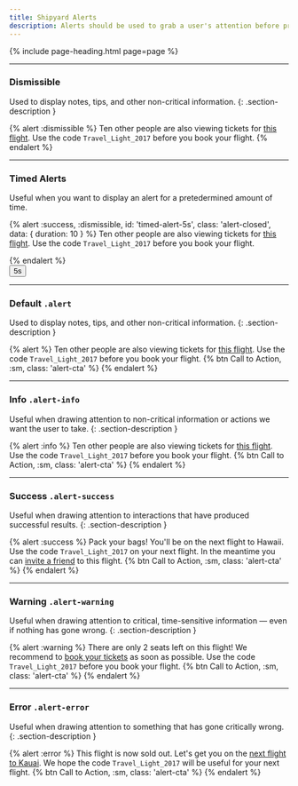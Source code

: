 ```yaml
---
title: Shipyard Alerts
description: Alerts should be used to grab a user's attention before proceeding to the next action. They are commonly found at the very top of the page directly above the content.
---
```


{% include page-heading.html page=page %}

---

### Dismissible
Used to display notes, tips, and other non-critical information.
{: .section-description }

{% alert :dismissible %}
  Ten other people are also viewing tickets for <a href="#">this flight</a>.
  Use the code <code class="code-inline">Travel_Light_2017</code> before you book your flight.
{% endalert %}

---

### Timed Alerts
<p class="text-light margin-bottom-sm">Useful when you want to display an alert for a pretedermined amount of time.</p>

{% alert :success, :dismissible, id: 'timed-alert-5s', class: 'alert-closed', data: { duration: 10 } %}
  Ten other people are also viewing tickets for <a href="#">this flight</a>.
  Use the code <code class="code-inline">Travel_Light_2017</code> before you book your flight.
  <div class="alert-timer alert-timer-on"></div>
{% endalert %}

<div class="box-secondary box-padding align-center">
  <button class="btn btn-cta" alert-trigger="#timed-alert-5s">5s</button>
</div>

---

### Default `.alert`
Used to display notes, tips, and other non-critical information.
{: .section-description }

{% alert %}
  Ten other people are also viewing tickets for <a href="#">this flight</a>.
  Use the code <code class="code-inline">Travel_Light_2017</code> before you book your flight.
  {% btn Call to Action, :sm, class: 'alert-cta' %}
{% endalert %}

---

### Info `.alert-info`
Useful when drawing attention to non-critical information or actions we want the user to take.
{: .section-description }

{% alert :info %}
  Ten other people are also viewing tickets for <a href="#">this flight</a>.
  Use the code <code class="code-inline">Travel_Light_2017</code> before you book your flight.
  {% btn Call to Action, :sm, class: 'alert-cta' %}
{% endalert %}

---

### Success `.alert-success`
Useful when drawing attention to interactions that have produced successful results.
{: .section-description }

{% alert :success %}
  Pack your bags! You'll be on the next flight to Hawaii.
  Use the code <code class="code-inline">Travel_Light_2017</code> on your next flight. In the meantime you can <a href="#">invite a friend</a> to this flight.
  {% btn Call to Action, :sm, class: 'alert-cta' %}
{% endalert %}

---

### Warning `.alert-warning`
Useful when drawing attention to critical, time-sensitive information &mdash; even if nothing has gone wrong.
{: .section-description }

{% alert :warning %}
  There are only 2 seats left on this flight! We recommend to <a href="#">book your tickets</a> as soon as possible.
  Use the code <code class="code-inline">Travel_Light_2017</code> before you book your flight.
  {% btn Call to Action, :sm, class: 'alert-cta' %}
{% endalert %}

---

### Error `.alert-error`
Useful when drawing attention to something that has gone critically wrong.
{: .section-description }

{% alert :error %}
  This flight is now sold out. Let's get you on the <a href="#">next flight to Kauai</a>.
  We hope the code <code class="code-inline">Travel_Light_2017</code> will be useful for your next flight.
  {% btn Call to Action, :sm, class: 'alert-cta' %}
{% endalert %}
